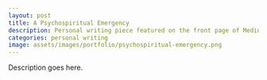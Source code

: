 ```yaml
---
layout: post
title: A Psychospiritual Emergency
description: Personal writing piece featured on the front page of Medium
categories: personal writing
image: assets/images/portfolio/psychospiritual-emergency.png
---
```


Description goes here.
